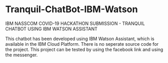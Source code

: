 # Tranquil-ChatBot-IBM-Watson
IBM NASSCOM COVID-19 HACKATHON SUBMISSION - TRANQUIL CHATBOT USING IBM WATSON ASSISTANT

This chatbot has been developed using IBM Watson Assistant, which is available in the IBM Cloud Platform.
There is no seperate source code for the project.
This project can be tested by using the facebook link and using the messenger.

